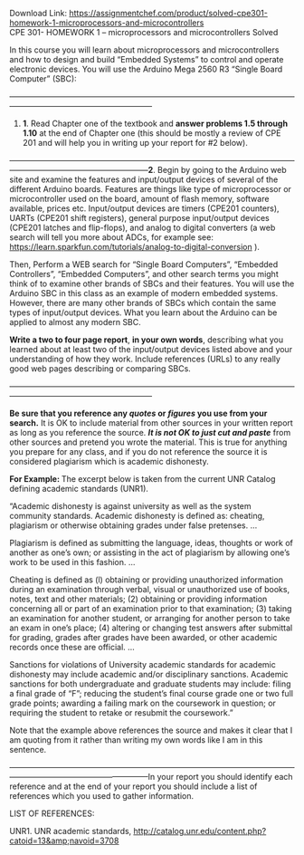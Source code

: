 Download Link: https://assignmentchef.com/product/solved-cpe301-homework-1-microprocessors-and-microcontrollers
<br>
CPE 301- HOMEWORK 1 – microprocessors and microcontrollers Solved

In this course you will learn about microprocessors and microcontrollers and how to design and build “Embedded Systems” to control and operate electronic devices. You will use the Arduino Mega 2560 R3 “Single Board Computer” (SBC):

——————————————————————————————————————————————————————

<ol>

 <li><strong>1</strong>. Read Chapter one of the textbook and <strong>answer problems 1.5 through 1.10</strong> at the end of Chapter one (this should be mostly a review of CPE 201 and will help you in writing up your report for #2 below).</li>

</ol>

—————————————————————————————————————————————————————–<strong>2</strong>.  Begin by going to the Arduino web site and examine the features and input/output devices of several of the different Arduino boards. Features are things like type of microprocessor or microcontroller used on the board, amount of flash memory, software available, prices etc. Input/output devices are timers (CPE201 counters), UARTs (CPE201 shift registers), general purpose input/output devices (CPE201 latches and flip-flops), and analog to digital converters (a web search will tell you more about ADCs, for example see: <u><a href="https://learn.sparkfun.com/tutorials/analog-to-digital-conversion">https://learn.sparkfun.com/tutorials/analog-to-digital-conversion</a></u> ).

Then, Perform a WEB search for “Single Board Computers”, “Embedded Controllers”, “Embedded Computers”, and other search terms you might think of  to examine other brands of SBCs and their features.  You will use the Arduino SBC in this class as an example of modern embedded systems. However, there are many other brands of SBCs which contain the same types of input/output devices. What you learn about the Arduino can be applied to almost any modern SBC.

<strong>Write a two to four page report</strong>, <strong>in your own words</strong>, describing what you learned about at least two of the input/output devices listed above and your understanding of how they work.  Include references (URLs) to any really good web pages describing or comparing SBCs.

——————————————————————————————————————————————————————

<strong>Be sure that you reference any <em>quotes</em> or <em>figures</em> you use from your search.</strong> It is OK to include material from other sources in your written report as long as you reference the source. <strong><em>It is not OK to just cut and paste</em></strong> from other sources and pretend you wrote the material. This is true for anything you prepare for any class, and if you do not reference the source it is considered plagiarism which is academic dishonesty.

<strong>For Example: </strong>The excerpt below is taken from the current UNR Catalog defining academic standards (UNR1).

“Academic dishonesty is against university as well as the system community standards. Academic dishonesty is defined as: cheating, plagiarism or otherwise obtaining grades under false pretenses. …

Plagiarism is defined as submitting the language, ideas, thoughts or work of another as one’s own; or assisting in the act of plagiarism by allowing one’s work to be used in this fashion. …

Cheating is defined as (l) obtaining or providing unauthorized information during an examination through verbal, visual or unauthorized use of books, notes, text and other materials; (2) obtaining or providing information concerning all or part of an examination prior to that examination; (3) taking an examination for another student, or arranging for another person to take an exam in one’s place; (4) altering or changing test answers after submittal for grading, grades after grades have been awarded, or other academic records once these are official. …

Sanctions for violations of University academic standards for academic dishonesty may include academic and/or disciplinary sanctions.  Academic sanctions for both undergraduate and graduate students may include: filing a final grade of “F”; reducing the student’s final course grade one or two full grade points; awarding a failing mark on the coursework in question; or requiring the student to retake or resubmit the coursework.”

Note that the example above references the source and makes it clear that I am quoting from it rather than writing my own words like I am in this sentence.

—————————————————————————————————————————————————————–In your report you should identify each reference and at the end of your report you should include a list of references which you used to gather information.

LIST OF REFERENCES:

UNR1.  UNR academic standards,  <u><a href="http://catalog.unr.edu/content.php?catoid=13&amp;navoid=3708">http://catalog.unr.edu/content.php?catoid=13&amp;navoid=3708</a></u>